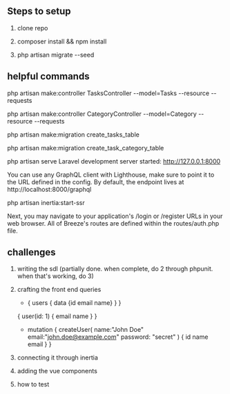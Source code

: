 ## Steps to setup

1. clone repo

1. composer install && npm install

1. php artisan migrate --seed

## helpful commands
php artisan make:controller TasksController --model=Tasks --resource --requests

php artisan make:controller CategoryController --model=Category --resource --requests

php artisan make:migration create_tasks_table

php artisan make:migration create_task_category_table

php artisan serve
Laravel development server started: <http://127.0.0.1:8000>

You can use any GraphQL client with Lighthouse, make sure to point it to the URL defined in the config. By default, the endpoint lives at http://localhost:8000/graphql

php artisan inertia:start-ssr

Next, you may navigate to your application's /login or /register URLs in your web browser. All of Breeze's routes are defined within the routes/auth.php file.

## challenges

1) writing the sdl (partially done. when complete, do 2 through phpunit. when that's working, do 3)
2) crafting the front end queries
	- {
	  users {
	    data {id
	    email
	    name}
	  }
	}

	{
	  user(id: 1) {
	    email
	    name
	  }
	}

	- mutation {
	  createUser(
	    name:"John Doe"
	    email:"john.doe@example.com"
	    password: "secret"
	  ) {
	    id
	    name
	    email
	  }
	}
3) connecting it through inertia
4) adding the vue components
5) how to test